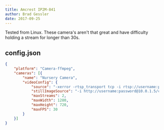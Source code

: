 ```yaml
---
title: Amcrest IP2M-841
author: Brad Gessler
date: 2017-09-25
---
```

Tested from Linux. These camera's aren't that great and have difficulty holding a stream for longer than 30s.

## config.json

```json
{
	"platform": "Camera-ffmpeg",
	"cameras": [{
		"name": "Nursery Camera",
		"videoConfig": {
			"source": "-xerror -rtsp_transport tcp -i rtsp://username:password@10.0.1.5/cam/realmonitor?channel=1&subtype=0 -c:a aac -b:a 128k -c:v libx264 -b:v 2500k -preset superfast",
			"stillImageSource": "-i http://username:password@10.0.1.5/cgi-bin/snapshot.cgi",
			"maxStreams": 2,
			"maxWidth": 1280,
			"maxHeight": 720,
			"maxFPS": 30
		}
	}]
}
```
